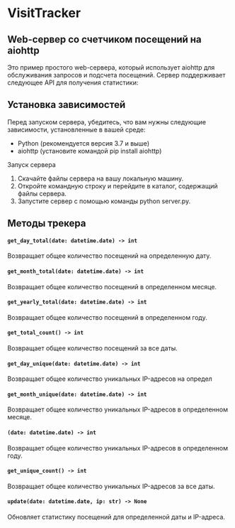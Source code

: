 # VisitTracker
## Web-сервер со счетчиком посещений на aiohttp

Это пример простого web-сервера, который использует aiohttp для обслуживания запросов и подсчета посещений. Сервер поддерживает следующее API для получения статистики:
## Установка зависимостей

Перед запуском сервера, убедитесь, что вам нужны следующие зависимости, установленные в вашей среде:
* Python (рекомендуется версия 3.7 и выше)
* aiohttp (установите командой pip install aiohttp)

Запуск сервера

1. Скачайте файлы сервера на вашу локальную машину.
2. Откройте командную строку и перейдите в каталог, содержащий файлы сервера.
3. Запустите сервер с помощью команды python server.py.

## Методы трекера

#### `get_day_total(date: datetime.date) -> int`

Возвращает общее количество посещений на определенную дату.
 
#### `get_month_total(date: datetime.date) -> int`

Возвращает общее количество посещений в определенном месяце.

#### `get_yearly_total(date: datetime.date) -> int`

Возвращает общее количество посещений в определенном году.

#### `get_total_count() -> int`

Возвращает общее количество посещений за все даты.

#### `get_day_unique(date: datetime.date) -> int`

Возвращает общее количество уникальных IP-адресов на определ

#### `get_month_unique(date: datetime.date) -> int`

Возвращает общее количество уникальных IP-адресов в определенном месяце.
#### `(date: datetime.date) -> int`

Возвращает общее количество уникальных IP-адресов в определенном году.
#### `get_unique_count() -> int`

Возвращает общее количество уникальных IP-адресов за все даты.
#### `update(date: datetime.date, ip: str) -> None`

Обновляет статистику посещений для определенной даты и IP-адреса.
